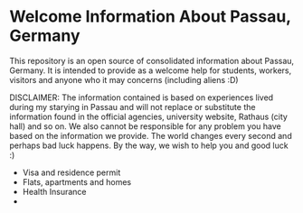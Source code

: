 # Welcome Information About Passau, Germany
This repository is an open source of consolidated information about Passau, Germany. It is intended to provide as a welcome help for students, workers, visitors and anyone who it may concerns (including aliens :D)

DISCLAIMER: The information contained is based on experiences lived during my starying in Passau and will not replace or substitute the information found in the official agencies, university website, Rathaus (city hall) and so on. We also cannot be responsible for any problem you have based on the information we provide. The world changes every second and perhaps bad luck happens. By the way, we wish to help you and good luck :) 

- Visa and residence permit
- Flats, apartments and homes
- Health Insurance
- 
